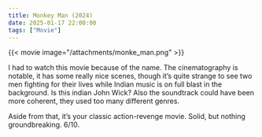 ```yaml
---
title: Monkey Man (2024)
date: 2025-01-17 22:00:00
tags: ["Movie"]
---
```


{{< movie image="/attachments/monke_man.png" >}}

I had to watch this movie because of the name. The cinematography is notable, it has some really nice scenes, though it’s quite strange to see two men fighting for their lives while Indian music is on full blast in the background. Is this indian John Wick? Also the soundtrack could have been more coherent, they used too many different genres.

Aside from that, it’s your classic action-revenge movie. Solid, but nothing groundbreaking. 6/10.  

